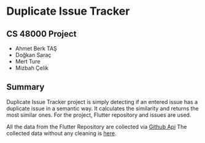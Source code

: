 # Duplicate Issue Tracker
## CS 48000 Project

- Ahmet Berk TAŞ
- Doğkan Saraç
- Mert Ture
- Mizbah Çelik


## Summary
Duplicate Issue Tracker project is simply detecting if an entered issue has a duplicate issue in a semantic way. It calculates the similarity and returns the most similar ones. For the project, Flutter repository and issues are used.

All the data from the Flutter Repository are collected via [Github Api](https://docs.github.com/en)
The collected data without any cleaning is [here](issues.json).
